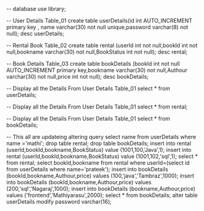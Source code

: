 -- database
use library; 

-- User Details Table_01
create table userDetails(id int AUTO_INCREMENT primary key , name varchar(30) not null unique,password varchar(8) not null);
desc userDetails;

-- Rental Book Table_02
create table rental (userId int not null,bookId int not null,bookname varchar(30) not null,BookStatus int not null);
desc rental;

-- Book Details Table_03
create table bookDetails (bookId int not null AUTO_INCREMENT primary key,bookname varchar(30) not null,Authour varchar(30) not null,price int not null);
desc bookDetails;

-- Display all the Details From User Details Table_01 
select * from userDetails;

-- Display all the Details From User Details Table_01 
select * from rental;

-- Display all the Details From User Details Table_01 
select * from bookDetails;

-- This all are updateing altering query
select name from userDetails where name ='mathi';
drop table rental;
drop table bookDetails;
insert into rental (userId,bookId,bookname,BookStatus) value (1001,100,'Java',1);
insert into rental (userId,bookId,bookname,BookStatus) value (1001,102,'sql',1);
select * from rental;
select bookId,bookname from rental where userId=(select id from userDetails where name='prateek');
insert into bookDetails (bookId,bookname,Authour,price) values (100,'java','Tambraz',1000);
insert into bookDetails (bookId,bookname,Authour,price) values (200,'sql','Nagaraj',1000);
insert into bookDetails (bookname,Authour,price) values ('frontend','Mathiyarasu',2000);
select * from bookDetails;
alter table userDetails modify password varchar(16);
